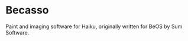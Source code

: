 Becasso
=======

Paint and imaging software for Haiku, originally written for BeOS by Sum Software.
